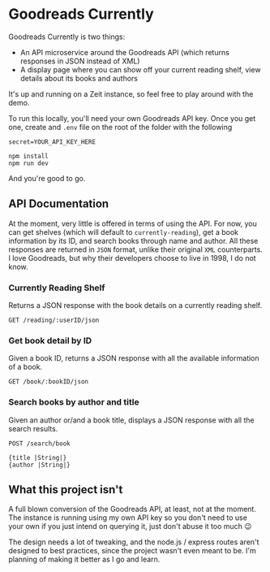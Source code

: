 # Goodreads Currently

Goodreads Currently is two things:

- An API microservice around the Goodreads API (which returns responses in JSON instead of XML)
- A display page where you can show off your current reading shelf, view details about its books and authors

It's up and running on a Zeit instance, so feel free to play around with the demo.

To run this locally, you'll need your own Goodreads API key.
Once you get one, create and `.env` file on the root of the folder with the following

`secret=YOUR_API_KEY_HERE`

```
npm install
npm run dev
```

And you're good to go.

## API Documentation

At the moment, very little is offered in terms of using the API. For now, you can get shelves (which will default to `currently-reading`), get a book information by its ID, and search books through name and author. All these responses are returned in `JSON` format, unlike their original `XML` counterparts. I love Goodreads, but why their developers choose to live in 1998, I do not know.

### Currently Reading Shelf

Returns a JSON response with the book details on a currently reading shelf.

`GET /reading/:userID/json`

### Get book detail by ID

Given a book ID, returns a JSON response with all the available information of a book.

`GET /book/:bookID/json`

### Search books by author and title

Given an author or/and a book title, displays a JSON response with all the search results.

`POST /search/book`

```
{title |String|}
{author |String|}
```

## What this project isn't

A full blown conversion of the Goodreads API, at least, not at the moment.
The instance is running using my own API key so you don't need to use your own if you just intend on querying it, just don't abuse it too much 😉

The design needs a lot of tweaking, and the node.js / express routes aren't designed to best practices, since the project wasn't even meant to be. I'm planning of making it better as I go and learn.
